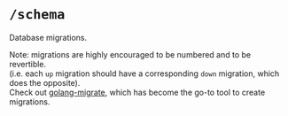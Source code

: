 # `/schema`

Database migrations.

Note: migrations are highly encouraged to be numbered and to be revertible.<br>
(i.e. each `up` migration should have a corresponding `down` migration, which does the opposite).<br>
Check out [golang-migrate](https://github.com/golang-migrate/migrate), which has become the go-to tool to create migrations.